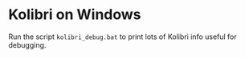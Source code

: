 Kolibri on Windows
==================

Run the script `kolibri_debug.bat` to print lots of Kolibri info  useful for debugging.
